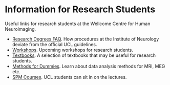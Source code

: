 # Information for Research Students
Useful links for research students at the Wellcome Centre for Human Neuroimaging.

* [Research Degrees FAQ](https://www.ucl.ac.uk/ion/research-degree-faqs). How procedures at the Institute of Neurology deviate from the official UCL guidelines.
* [Workshops](Workshops.md). Upcoming workshops for research students.
* [Textbooks](Text_books.md). A selection of textbooks that may be useful for research students.
* [Methods for Dummies](https://www.fil.ion.ucl.ac.uk/mfd/). Learn about data analysis methods for MRI, MEG etc.
* [SPM Courses](https://www.fil.ion.ucl.ac.uk/spm/course/). UCL students can sit in on the lectures.
